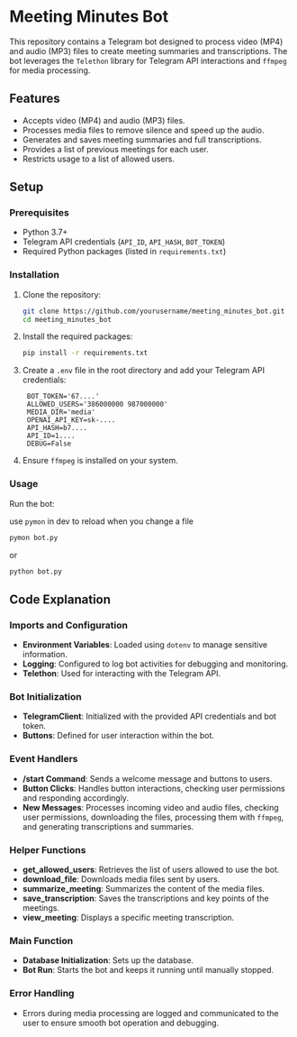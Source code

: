 # Meeting Minutes Bot

This repository contains a Telegram bot designed to process video (MP4) and audio (MP3) files to create meeting summaries and transcriptions. The bot leverages the `Telethon` library for Telegram API interactions and `ffmpeg` for media processing.

## Features

- Accepts video (MP4) and audio (MP3) files.
- Processes media files to remove silence and speed up the audio.
- Generates and saves meeting summaries and full transcriptions.
- Provides a list of previous meetings for each user.
- Restricts usage to a list of allowed users.

## Setup

### Prerequisites

- Python 3.7+
- Telegram API credentials (`API_ID`, `API_HASH`, `BOT_TOKEN`)
- Required Python packages (listed in `requirements.txt`)

### Installation

1. Clone the repository:
   ```bash
   git clone https://github.com/yourusername/meeting_minutes_bot.git
   cd meeting_minutes_bot
   ```

2. Install the required packages:
   ```bash
   pip install -r requirements.txt
   ```

3. Create a `.env` file in the root directory and add your Telegram API credentials:
   ```
    BOT_TOKEN='67....'
    ALLOWED_USERS='386000000 987000000'
    MEDIA_DIR='media'
    OPENAI_API_KEY=sk-....
    API_HASH=b7....
    API_ID=1....
    DEBUG=False
   ```

4. Ensure `ffmpeg` is installed on your system.

### Usage

Run the bot:

use ```pymon``` in dev to reload when you change a file
```bash
pymon bot.py
```
or
```bash
python bot.py
```

## Code Explanation

### Imports and Configuration

- **Environment Variables**: Loaded using `dotenv` to manage sensitive information.
- **Logging**: Configured to log bot activities for debugging and monitoring.
- **Telethon**: Used for interacting with the Telegram API.

### Bot Initialization

- **TelegramClient**: Initialized with the provided API credentials and bot token.
- **Buttons**: Defined for user interaction within the bot.

### Event Handlers

- **/start Command**: Sends a welcome message and buttons to users.
- **Button Clicks**: Handles button interactions, checking user permissions and responding accordingly.
- **New Messages**: Processes incoming video and audio files, checking user permissions, downloading the files, processing them with `ffmpeg`, and generating transcriptions and summaries.

### Helper Functions

- **get_allowed_users**: Retrieves the list of users allowed to use the bot.
- **download_file**: Downloads media files sent by users.
- **summarize_meeting**: Summarizes the content of the media files.
- **save_transcription**: Saves the transcriptions and key points of the meetings.
- **view_meeting**: Displays a specific meeting transcription.

### Main Function

- **Database Initialization**: Sets up the database.
- **Bot Run**: Starts the bot and keeps it running until manually stopped.

### Error Handling

- Errors during media processing are logged and communicated to the user to ensure smooth bot operation and debugging.
